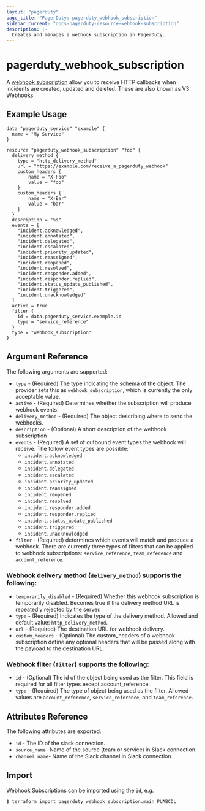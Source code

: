 ```yaml
---
layout: "pagerduty"
page_title: "PagerDuty: pagerduty_webhook_subscription"
sidebar_current: "docs-pagerduty-resource-webhook-subscription"
description: |-
  Creates and manages a webhook subscription in PagerDuty.
---
```


# pagerduty\_webhook\_subscription

A [webhook subscription](https://developer.pagerduty.com/docs/ZG9jOjExMDI5NTkw-v3-overview) allow you to receive HTTP callbacks when incidents are created, updated and deleted. These are also known as V3 Webhooks.

## Example Usage

```hcl
data "pagerduty_service" "example" {
  name = "My Service"
}

resource "pagerduty_webhook_subscription" "foo" {
  delivery_method {
    type = "http_delivery_method"
    url = "https://example.com/receive_a_pagerduty_webhook"
    custom_headers {
        name = "X-Foo"
        value = "foo"
    }
    custom_headers {
        name = "X-Bar"
        value = "bar"
    }
  }
  description = "%s"
  events = [
    "incident.acknowledged",
    "incident.annotated",
    "incident.delegated",
    "incident.escalated",
    "incident.priority_updated",
    "incident.reassigned",
    "incident.reopened",
    "incident.resolved",
    "incident.responder.added",
    "incident.responder.replied",
    "incident.status_update_published",
    "incident.triggered",
    "incident.unacknowledged"
  ]
  active = true
  filter {
    id = data.pagerduty_service.example.id
    type = "service_reference"
  }
  type = "webhook_subscription"
}

```

## Argument Reference

The following arguments are supported:

  * `type` - (Required) The type indicating the schema of the object. The provider sets this as `webhook_subscription`, which is currently the only acceptable value. 
  * `active` - (Required) Determines whether the subscription will produce webhook events.
  * `delivery_method` - (Required) The object describing where to send the webhooks.
  * `description` - (Optional) A short description of the webhook subscription
  * `events` - (Required) A set of outbound event types the webhook will receive. The follow event types are possible: 
    * `incident.acknowledged`
    * `incident.annotated`
    * `incident.delegated`
    * `incident.escalated`
    * `incident.priority_updated`
    * `incident.reassigned`
    * `incident.reopened`
    * `incident.resolved`
    * `incident.responder.added`
    * `incident.responder.replied`
    * `incident.status_update_published`
    * `incident.triggered`
    * `incident.unacknowledged`
  * `filter` - (Required) determines which events will match and produce a webhook. There are currently three types of filters that can be applied to webhook subscriptions: `service_reference`, `team_reference` and `account_reference`.

### Webhook delivery method (`delivery_method`) supports the following:

* `temporarily_disabled` - (Required) Whether this webhook subscription is temporarily disabled. Becomes true if the delivery method URL is repeatedly rejected by the server.
* `type` - (Required) Indicates the type of the delivery method. Allowed and default value: `http_delivery_method`.
* `url` - (Required) The destination URL for webhook delivery.
* `custom_headers` - (Optional) The custom_headers of a webhook subscription define any optional headers that will be passed along with the payload to the destination URL.

### Webhook filter (`filter`) supports the following:

* `id` - (Optional) The id of the object being used as the filter. This field is required for all filter types except account_reference.
* `type` - (Required) The type of object being used as the filter. Allowed values are `account_reference`, `service_reference`, and `team_reference`.

## Attributes Reference

The following attributes are exported:

  * `id` - The ID of the slack connection.
  * `source_name`- Name of the source (team or service) in Slack connection.
  * `channel_name`- Name of the Slack channel in Slack connection.

## Import

Webhook Subscriptions can be imported using the `id`, e.g.

```
$ terraform import pagerduty_webhook_subscription.main PUABCDL
```
